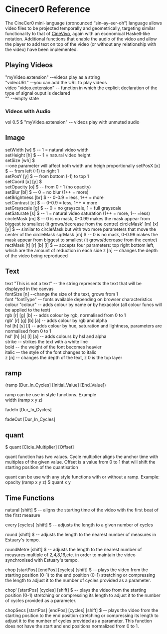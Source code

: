 # Cinecer0 Reference

The CineCer0 mini-language (pronounced “sin–ay–ser-oh”) language allows video files to be projected temporally and geometrically, targeting similar functionality to that of [CineVivo](https://github.com/essteban/CineVivo), again with an economical Haskell-like notation. Additional functions that enable the audio of the video and allow the player to add text on top of the video (or without any relationship with the video) have been implemented.  

## Playing Videos

"myVideo.extension" --videos play as a string <br />
"videoURL" --you can add the URL to play videos <br />
video "video.extension" -- function in which the explicit declaration of the type of signal ouput is declared <br />
"" --empty state

### Videos with Audio

vol 0.5 $ "myVideo.extension" -- videos play with unmuted audio

## Image

setWidth [w] $ -- 1 = natural video width <br/>
setHeight [h] $ -- 1 = natural video height <br />
setSize [wh] $ <br /> --one parameter will affect both width and heigh proportionally
setPosX [x] $ -- from left (-1) to right 1 <br />
setPosY [y] $ -- from bottom (-1) to top 1 <br />
setCoord [x] [y] $ <br />
setOpacity [o] $ -- from 0 - 1 (no opacity) <br />
setBlur [bl] $ -- 0 = no blur (1++ = more) <br />
setBrightness [br] $ --  0-0.9 = less, 1++ = more <br />
setContrast [c] $ -- 0-0.9 = less, 1++ = more <br />
setGrayscale [g] $ -- 0 = no grayscale, 1 = full grayscale <br />
setSaturate [s] $ -- 1 = natural video saturation (1++ = more, 1-- =less) <br />
circleMask [m] $ -- 0 is no mask, 0-0.99 makes the mask appear from biggest to smallest (it grows/decrease from the centre)
circleMask' [m] [x] [y] $ -- similar to circleMask but with two more parameters that move the center of the circleMask
sqrMask [m] $ -- 0 is no mask, 0-0.99 makes the mask appear from biggest to smallest (it grows/decrease from the centre)
rectMask [t] [r] [b] [l] $ -- accepts four parameters: top right bottom left, which are the amount of reduction in each side
z [n] -- changes the depth of the video being reproduced

## Text

text "This is not a text" -- the string represents the text that will be displayed in the canvas <br />
fontSize [n] --change the size of the text, grows from 1 <br />
font "fontType" -- fonts available depending on browser characteristics <br />
colour "colour" -- adds colour by name or by hexacolor (all colour funcs will be applied to the text) <br />
rgb [r] [g] [b] -- adds colour by rgb, normalised from 0 to 1 <br />
rgb' [r] [g] [b] [a] -- adds colour by rgb and alpha <br />
hsl [h] [s] [l] -- adds colour by hue, saturation and lightness, parameters are normalised from 0 to 1 <br />
hsl' [h] [s] [l] [a] -- adds colours by hsl and alpha <br />
strike -- strikes the text with a white line <br />
bold -- the weight of the font becomes heavier <br />
italic -- the style of the font changes to italic <br />
z [n] -- changes the depth of the text, z 0 is the top layer  <br />

## ramp

(ramp [Dur_In_Cycles] [Initial_Value] [End_Value]) <br />

ramp can be use in style functions. Example <br />
width (ramp x y z) <br />

fadeIn [Dur_In_Cycles]

fadeOut [Dur_In_Cycles]

## quant

$ quant [Cicle_Multiplier] [Offset] <br />

quant function has two values. Cycle multiplier aligns the anchor time with multiples of the given value. Offset is a value from 0 to 1 that will shift the starting position of the quantisation <br />

quant can be use with any style functions with or without a ramp. Example: <br />
opacity (ramp x y z) $ quant x y <br />

## Time Functions

natural [shift] $ -- aligns the starting time of the video with the first beat of the first measure <br />

every [cycles] [shift] $ -- adjusts the length to a given number of cycles <br />

round [shift] $ -- adjusts the length to the nearest number of measures in Estuary's tempo. <br />

roundMetre [shift] $ -- adjusts the length to the nearest number of measures multiple of 2,4,8,16,etc. in order to maintain the video synchronised with Estuary's tempo. <br />

chop [startPos] [endPos] [cycles] [shift] $ -- plays the video from the starting position (0-1) to the end position (0-1) stretching or compressing the length to adjust it to the number of cycles provided as a parameter. <br />

chop' [startPos] [cycles] [shift] $ --  plays the video from the starting position (0-1) stretching or compressing its length to adjust it to the number of cycles provided as a parameter. <br />

chopSecs [startPos] [endPos] [cycles] [shift] $ -- plays the video from the starting position to the end position stretching or compressing its length to adjust it to the number of cycles provided as a parameter. This function does not have the start and end positions normalized from 0 to 1. <br />
